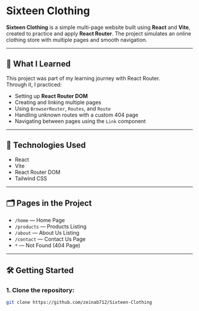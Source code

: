 # Sixteen Clothing

**Sixteen Clothing** is a simple multi-page website built using **React** and **Vite**, created to practice and apply **React Router**. The project simulates an online clothing store with multiple pages and smooth navigation.

---

## 🧠 What I Learned

This project was part of my learning journey with React Router.  
Through it, I practiced:

- Setting up **React Router DOM**
- Creating and linking multiple pages
- Using `BrowserRouter`, `Routes`, and `Route`
- Handling unknown routes with a custom 404 page
- Navigating between pages using the `Link` component

---

## 🚀 Technologies Used

- React
- Vite
- React Router DOM
- Tailwind CSS 

---

## 🗂️ Pages in the Project

- `/home` — Home Page  
- `/products` — Products Listing
- `/about` — About Us Listing
- `/contact` — Contact Us Page  
- `*` — Not Found (404 Page)

---

## 🛠️ Getting Started

### 1. Clone the repository:
```bash
git clone https://github.com/zeinab712/Sixteen-Clothing

